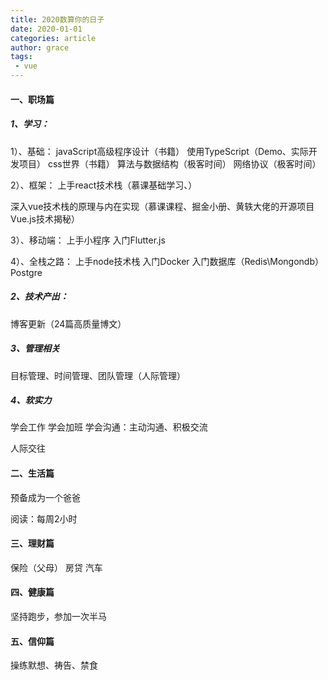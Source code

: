 ```yaml
---
title: 2020数算你的日子
date: 2020-01-01
categories: article
author: grace
tags: 
 - vue
---
```


#### 一、职场篇

##### 1、学习：
1）、基础：
javaScript高级程序设计（书籍）
使用TypeScript（Demo、实际开发项目）
css世界（书籍）
算法与数据结构（极客时间）
网络协议（极客时间）

2）、框架：
上手react技术栈（慕课基础学习、）

深入vue技术栈的原理与内在实现（慕课课程、掘金小册、黄轶大佬的开源项目Vue.js技术揭秘）

3）、移动端：
上手小程序
入门Flutter.js


4）、全栈之路：
上手node技术栈
入门Docker
入门数据库（Redis\Mongondb）Postgre

##### 2、技术产出：
博客更新（24篇高质量博文）

##### 3、管理相关
目标管理、时间管理、团队管理（人际管理）

##### 4、软实力

学会工作
学会加班
学会沟通：主动沟通、积极交流

人际交往


#### 二、生活篇
预备成为一个爸爸

阅读：每周2小时


#### 三、理财篇
保险（父母）
房贷
汽车

#### 四、健康篇
坚持跑步，参加一次半马

#### 五、信仰篇
操练默想、祷告、禁食


